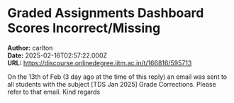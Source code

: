 # Graded Assignments Dashboard Scores Incorrect/Missing

**Author:** carlton  
**Date:** 2025-02-16T02:57:22.000Z  
**URL:** https://discourse.onlinedegree.iitm.ac.in/t/166816/595713

On the 13th of Feb (3 day ago at the time of this reply) an email was sent to all students with the subject [TDS Jan 2025] Grade Corrections. Please refer to that email.
Kind regards
